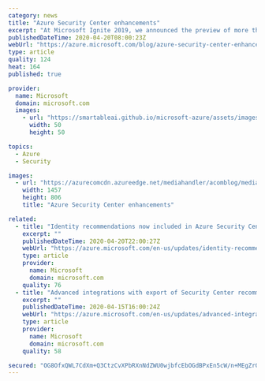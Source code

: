 ```yaml
---
category: news
title: "Azure Security Center enhancements"
excerpt: "At Microsoft Ignite 2019, we announced the preview of more than 15 new features. This blog provides an update for the features that are now generally available to our customers.\r\n\r\nAs the world comes together to combat COVID-19, and remote work becomes a critical capability for many companies, it’s extremely"
publishedDateTime: 2020-04-20T08:00:23Z
webUrl: "https://azure.microsoft.com/blog/azure-security-center-enhancements/"
type: article
quality: 124
heat: 164
published: true

provider:
  name: Microsoft
  domain: microsoft.com
  images:
    - url: "https://smartableai.github.io/microsoft-azure/assets/images/organizations/microsoft.com-50x50.jpg"
      width: 50
      height: 50

topics:
  - Azure
  - Security

images:
  - url: "https://azurecomcdn.azureedge.net/mediahandler/acomblog/media/Default/blog/44928849-f16e-4a7f-8071-456c1f340ec3.png"
    width: 1457
    height: 806
    title: "Azure Security Center enhancements"

related:
  - title: "Identity recommendations now included in Azure Security Center free tier"
    excerpt: ""
    publishedDateTime: 2020-04-20T22:00:27Z
    webUrl: "https://azure.microsoft.com/en-us/updates/identity-recommendations-on-free-tier/"
    type: article
    provider:
      name: Microsoft
      domain: microsoft.com
    quality: 76
  - title: "Advanced integrations with export of Security Center recommendations and alerts"
    excerpt: ""
    publishedDateTime: 2020-04-15T16:00:24Z
    webUrl: "https://azure.microsoft.com/en-us/updates/advanced-integrations-with-export-of-security-center-recommendations-and-alerts/"
    type: article
    provider:
      name: Microsoft
      domain: microsoft.com
    quality: 58

secured: "OG8OfxQWL7CdXm+Q3CtzCvXPbRXnNdZWU0wjbfcEbOGdBPxEn5cW/n+MEgZrG9z1kGgmCrPId/dT0AMij1CkAL2a5YC7ExVZAL3t8qEYfGfGEtJmD0oykqGQ6xCeqfbEbG01nauRnRgiMysPv9lqlSRxsuPDQjhKDQwvIBe7Bk2xwcsTY/V3lBTzjvX3QQTbNKGv1ngXHDksVC0WrmzuJlqlMrtAdM3TkBzQEe+m35wNJk9y6Jrv/iYDrnURF0Wy7evnTWwuLieCUTPy8/lE3eT7HcUpR1X6F1mPbiVyGnKm0wpHaSetvDtXE+kCGTM3tF1k/YhKHLPHS9E/Ezf7BA==;go6HP7VVwrar0fPibRjLgg=="
---
```


